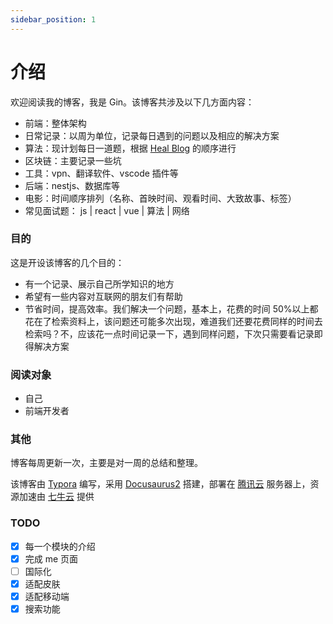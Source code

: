 ```yaml
---
sidebar_position: 1
---
```


# 介绍

欢迎阅读我的博客，我是 Gin。该博客共涉及以下几方面内容：

- 前端：整体架构
- 日常记录：以周为单位，记录每日遇到的问题以及相应的解决方案
- 算法：现计划每日一道题，根据 [Heal Blog](https://2heal1.github.io/) 的顺序进行
- 区块链：主要记录一些坑
- 工具：vpn、翻译软件、vscode 插件等
- 后端：nestjs、数据库等
- 电影：时间顺序排列（名称、首映时间、观看时间、大致故事、标签）
- 常见面试题： js | react | vue | 算法 | 网络

### 目的

这是开设该博客的几个目的：

- 有一个记录、展示自己所学知识的地方
- 希望有一些内容对互联网的朋友们有帮助
- 节省时间，提高效率。我们解决一个问题，基本上，花费的时间 50%以上都花在了检索资料上，该问题还可能多次出现，难道我们还要花费同样的时间去检索吗？不，应该花一点时间记录一下，遇到同样问题，下次只需要看记录即得解决方案

### 阅读对象

- 自己
- 前端开发者

### 其他

博客每周更新一次，主要是对一周的总结和整理。

该博客由 [Typora](https://typora.io/) 编写，采用 [Docusaurus2](https://docusaurus.io/) 搭建，部署在 [腾讯云](https://cloud.tencent.com/) 服务器上，资源加速由 [七牛云](https://portal.qiniu.com/) 提供

### TODO

- [x] 每一个模块的介绍
- [x] 完成 me 页面
- [ ] 国际化
- [x] 适配皮肤
- [x] 适配移动端
- [x] 搜索功能
